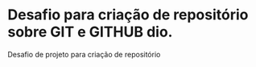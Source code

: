 # Desafio para criação de repositório sobre GIT e GITHUB dio.
Desafio de projeto para criação de repositório
